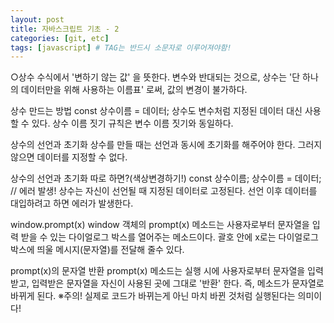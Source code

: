 ```yaml
---
layout: post
title: 자바스크립트 기초 - 2
categories: [git, etc]
tags: [javascript] # TAG는 반드시 소문자로 이루어져야함!
---
```


○상수
수식에서 '변하기 않는 값' 을 뜻한다. 변수와 반대되는 것으로, 상수는 '단 하나의 데이터만을 위해 사용하는 이름표' 로써, 값의 변경이 불가하다.

상수 만드는 방법
const 상수이름 = 데이터;
상수도 변수처럼 지정된 데이터 대신 사용할 수 있다.
상수 이름 짓기 규칙은 변수 이름 짓기와 동일하다.

상수의 선언과 초기화
상수를 만들 때는 선언과 동시에 초기화를 해주어야 한다.
그러지 않으면 데이터를 지정할 수 없다.

상수의 선언과 초기화 따로 하면?(색상변경하기!)
const 상수이름;
상수이름 = 데이터; // 에러 발생!
상수는 자신이 선언될 때 지정된 데이터로 고정된다. 선언 이후
데이터를 대입하려고 하면 에러가 발생한다.

window.prompt(x)
window 객체의 prompt(x) 메소드는 사용자로부터 문자열을 입력 받을 수 있는 다이얼로그 박스를 열어주는 메소드이다. 괄호 안에 x로는 다이얼로그 박스에 띄울 메시지(문자열)를 전달해 줄수 있다.

prompt(x)의 문자열 반환
prompt(x) 메소드는 실행 시에 사용자로부터 문자열을 입력받고, 입력받은 문자열을 자신이 사용된 곳에 그대로 '반환' 한다. 즉, 메소드가 문자열로 바뀌게 된다.
※주의! 실제로 코드가 바뀌는게 아닌 마치 바뀐 것처럼 실행된다는 의미이다!